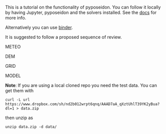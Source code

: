 This is a tutorial on the functionality of pyposeidon. You can follow it locally by having Jupyter, pyposeidon and the solvers installed. See the [docs](https://pyposeidon.readthedocs.io/en/latest/10_installation.html) for more info.

Alternatively you can use [binder](https://mybinder.org/v2/gh/brey/pyposeidon/master?urlpath=%2Flab).

It is suggested to follow a proposed sequence of review.

METEO

DEM

GRID

MODEL

**Note**: If you are using a local cloned repo you need the test data. You can get them with

`curl -L url https://www.dropbox.com/sh/nd2b012wrpt6qnq/AAAD7aA_qXztUhlT39YK2yBua?dl=1 > data.zip`

then unzip as

`unzip data.zip -d data/`


